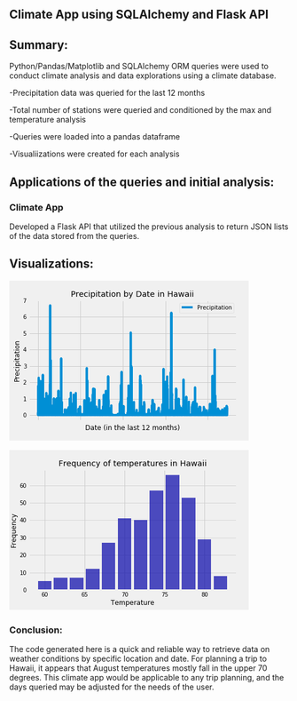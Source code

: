## Climate App using SQLAlchemy and Flask API

## Summary:
Python/Pandas/Matplotlib and SQLAlchemy ORM queries were used to conduct climate analysis and data explorations using a climate database.

-Precipitation data was queried for the last 12 months

-Total number of stations were queried and conditioned by the max and temperature analysis

-Queries were loaded into a pandas dataframe

-Visualiizations were created for each analysis


## Applications of the queries and initial analysis:

### Climate App
Developed a Flask API that utilized the previous analysis to return JSON lists of the data stored from the queries.

## Visualizations:

![prec_hawaii](prec_hawaii.png)

![temp_frequency_hawaii3](temp_frequency_hawaii3.png)

### Conclusion:
The code generated here is a quick and reliable way to retrieve data on weather conditions by specific location and date. For planning a trip to Hawaii, it appears that August temperatures mostly fall in the upper 70 degrees. This climate app would be applicable to any trip planning, and the days queried may be adjusted for the needs of the user.
